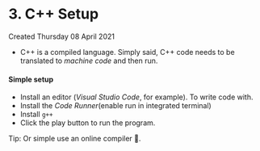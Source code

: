 # 3. C++ Setup
Created Thursday 08 April 2021

* C++ is a compiled language. Simply said, C++ code needs to be translated to *machine code* and then run.


#### Simple setup

* Install an editor (*Visual Studio Code*, for example). To write code with.
* Install the *Code Runner*(enable run in integrated terminal)
* Install ``g++``
* Click the play button to run the program.


Tip: Or simple use an online compiler 🤗️.

